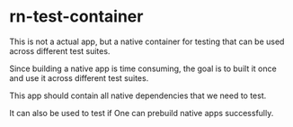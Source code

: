 # rn-test-container

This is not a actual app, but a native container for testing that can be used across different test suites.

Since building a native app is time consuming, the goal is to built it once and use it across different test suites.

This app should contain all native dependencies that we need to test.

It can also be used to test if One can prebuild native apps successfully.
